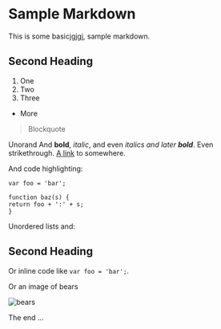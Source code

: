 <!-- Space:~zhuyanxin -->
<!-- Parent: dev -->
<!-- Parent:subtest-->
<!-- Title: subsub-->

# Sample Markdown
<!--comment_id='2f18cc97-4862-4b51-b027-e631155e4efb'-->This is some basicjgjgj, sample markdown.<!---->

## Second Heading

[](顶顶顶顶)

1. One
2. Two
3. Three

- More

> Blockquote

[](顶顶顶顶) Unor<!--comment_id='f1c3bc34-40e2-4cac-a371-85f83ec43936">dered lists,  </span></span><span class="inline-comment-marker" data-ref="f1c3bc34-40e2-4cac-a371-85f83ec43936'-->and<!---->
And **bold**, _italic_, and even _italics and later **bold**_. Even strikethrough. [A link](https://markdowntohtml.com) to somewhere.

And code highlighting:

```
var foo = 'bar';

function baz(s) {
return foo + ':' + s;
}
```

Unordered lists
and:

## <!--comment_id='83f67be3-8a42-4ff0-8484-01d51ad48b47'-->Second Heading<!---->

Or inline code like `var foo = 'bar';`.

Or an image of bears

![bears](http://placebear.com/200/200)

The end …